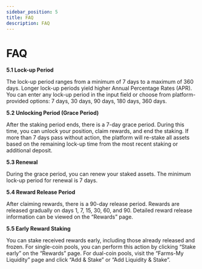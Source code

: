 ```yaml
---
sidebar_position: 5
title: FAQ
description: FAQ
---
```


# **FAQ**

**5.1 Lock-up Period**

The lock-up period ranges from a minimum of 7 days to a maximum of 360 days. Longer lock-up periods yield higher Annual Percentage Rates (APR). You can enter any lock-up period in the input field or choose from platform-provided options: 7 days, 30 days, 90 days, 180 days, 360 days.

**5.2 Unlocking Period (Grace Period)**

After the staking period ends, there is a 7-day grace period. During this time, you can unlock your position, claim rewards, and end the staking. If more than 7 days pass without action, the platform will re-stake all assets based on the remaining lock-up time from the most recent staking or additional deposit.

**5.3 Renewal**

During the grace period, you can renew your staked assets. The minimum lock-up period for renewal is 7 days.

**5.4 Reward Release Period**

After claiming rewards, there is a 90-day release period. Rewards are released gradually on days 1, 7, 15, 30, 60, and 90. Detailed reward release information can be viewed on the “Rewards” page.

**5.5 Early Reward Staking**

You can stake received rewards early, including those already released and frozen. For single-coin pools, you can perform this action by clicking “Stake early” on the “Rewards” page. For dual-coin pools, visit the “Farms-My Liquidity” page and click “Add & Stake” or “Add Liquidity & Stake”.
